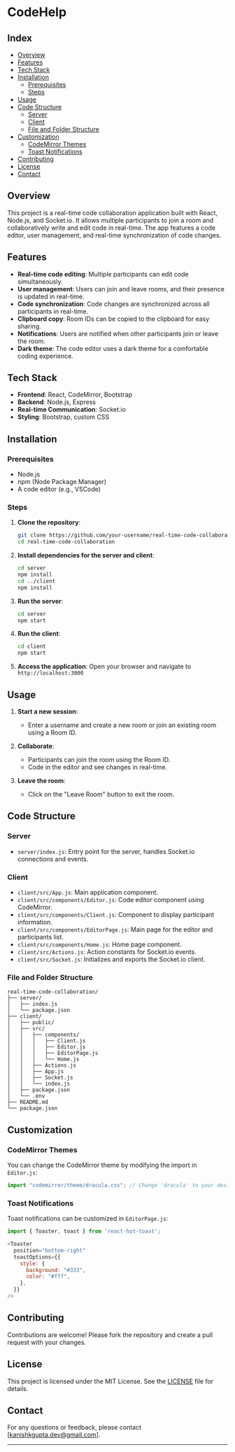 # CodeHelp

## Index
- [Overview](#overview)
- [Features](#features)
- [Tech Stack](#tech-stack)
- [Installation](#installation)
  - [Prerequisites](#prerequisites)
  - [Steps](#steps)
- [Usage](#usage)
- [Code Structure](#code-structure)
  - [Server](#server)
  - [Client](#client)
  - [File and Folder Structure](#file-and-folder-structure)
- [Customization](#customization)
  - [CodeMirror Themes](#codemirror-themes)
  - [Toast Notifications](#toast-notifications)
- [Contributing](#contributing)
- [License](#license)
- [Contact](#contact)

## Overview

This project is a real-time code collaboration application built with React, Node.js, and Socket.io. It allows multiple participants to join a room and collaboratively write and edit code in real-time. The app features a code editor, user management, and real-time synchronization of code changes.

## Features

- **Real-time code editing**: Multiple participants can edit code simultaneously.
- **User management**: Users can join and leave rooms, and their presence is updated in real-time.
- **Code synchronization**: Code changes are synchronized across all participants in real-time.
- **Clipboard copy**: Room IDs can be copied to the clipboard for easy sharing.
- **Notifications**: Users are notified when other participants join or leave the room.
- **Dark theme**: The code editor uses a dark theme for a comfortable coding experience.

## Tech Stack

- **Frontend**: React, CodeMirror, Bootstrap
- **Backend**: Node.js, Express
- **Real-time Communication**: Socket.io
- **Styling**: Bootstrap, custom CSS

## Installation

### Prerequisites

- Node.js
- npm (Node Package Manager)
- A code editor (e.g., VSCode)

### Steps

1. **Clone the repository**:
   ```bash
   git clone https://github.com/your-username/real-time-code-collaboration.git
   cd real-time-code-collaboration
   ```

2. **Install dependencies for the server and client**:
   ```bash
   cd server
   npm install
   cd ../client
   npm install
   ```

3. **Run the server**:
   ```bash
   cd server
   npm start
   ```

4. **Run the client**:
   ```bash
   cd client
   npm start
   ```

5. **Access the application**:
   Open your browser and navigate to `http://localhost:3000`

## Usage

1. **Start a new session**:
   - Enter a username and create a new room or join an existing room using a Room ID.

2. **Collaborate**:
   - Participants can join the room using the Room ID.
   - Code in the editor and see changes in real-time.

3. **Leave the room**:
   - Click on the "Leave Room" button to exit the room.

## Code Structure

### Server

- `server/index.js`: Entry point for the server, handles Socket.io connections and events.

### Client

- `client/src/App.js`: Main application component.
- `client/src/components/Editor.js`: Code editor component using CodeMirror.
- `client/src/components/Client.js`: Component to display participant information.
- `client/src/components/EditorPage.js`: Main page for the editor and participants list.
- `client/src/components/Home.js`: Home page component.
- `client/src/Actions.js`: Action constants for Socket.io events.
- `client/src/Socket.js`: Initializes and exports the Socket.io client.

### File and Folder Structure

```
real-time-code-collaboration/
├── server/
│   ├── index.js
│   └── package.json
├── client/
│   ├── public/
│   ├── src/
│   │   ├── components/
│   │   │   ├── Client.js
│   │   │   ├── Editor.js
│   │   │   ├── EditorPage.js
│   │   │   └── Home.js
│   │   ├── Actions.js
│   │   ├── App.js
│   │   ├── Socket.js
│   │   └── index.js
│   ├── package.json
│   └── .env
├── README.md
└── package.json
```

## Customization

### CodeMirror Themes

You can change the CodeMirror theme by modifying the import in `Editor.js`:

```js
import "codemirror/theme/dracula.css"; // Change 'dracula' to your desired theme
```

### Toast Notifications

Toast notifications can be customized in `EditorPage.js`:

```js
import { Toaster, toast } from 'react-hot-toast';

<Toaster
  position="bottom-right"
  toastOptions={{
    style: {
      background: "#333",
      color: "#fff",
    },
  }}
/>
```

## Contributing

Contributions are welcome! Please fork the repository and create a pull request with your changes.

## License

This project is licensed under the MIT License. See the [LICENSE](LICENSE) file for details.

## Contact

For any questions or feedback, please contact [kanishkgupta.dev@gmail.com].

---
